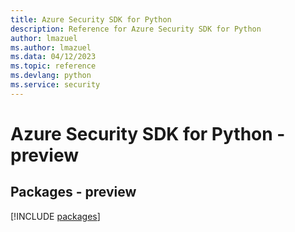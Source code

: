 ```yaml
---
title: Azure Security SDK for Python
description: Reference for Azure Security SDK for Python
author: lmazuel
ms.author: lmazuel
ms.data: 04/12/2023
ms.topic: reference
ms.devlang: python
ms.service: security
---
```

# Azure Security SDK for Python - preview
## Packages - preview
[!INCLUDE [packages](security-index.md)]